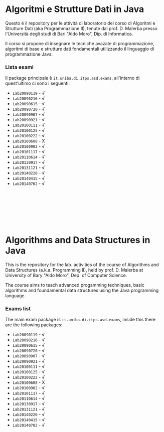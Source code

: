 Algoritmi e Strutture Dati in Java
===============================

Questo è il repository per le attività di laboratorio del corso di Algoritmi e Strutture Dati (aka Programmazione II), tenute dal prof. D. Malerba presso l'Università degli studi di Bari "Aldo Moro", Dip. di Informatica. 

Il corso si propone di insegnare le tecniche avazate di programmazione, algoritmi di base e strutture dati fondamentali utilizzando il linguaggio di programmazione Java.

### Lista esami
Il package principale è `it.uniba.di.itps.asd.exams`, all'interno di quest'ultimo ci sono i seguenti:

+ `Lab20090119` - √
+ `Lab20090216` - √
+ `Lab20090615` - √
+ `Lab20090720` - √
+ `Lab20090907` - √
+ `Lab20090921` - √
+ `Lab20100111` - √
+ `Lab20100125` - √
+ `Lab20100222` - √
+ `Lab20100608` - X
+ `Lab20100902` - √
+ `Lab20101117` - √
+ `Lab20110614` - √
+ `Lab20130917` - √
+ `Lab20131121` - √
+ `Lab20140220` - √
+ `Lab20140415` - √
+ `Lab20140702` - √

<br /><br /><br /><br /><br /><br />

Algorithms and Data Structures in Java
=============

This is the repository for the lab. activities of the course of Algorithms and Data Structures (a.k.a. Programming II), held by prof. D. Malerba at University of Bary "Aldo Moro", Dep. of Computer Science.

The course aims to teach advanced progamming techniques, basic algorithms and foundamental data structures using the Java programming language.

### Exams list
The main exam package is `it.uniba.di.itps.asd.exams`, inside this there are the following packages:

+ `Lab20090119` - √
+ `Lab20090216` - √
+ `Lab20090615` - √
+ `Lab20090720` - √
+ `Lab20090907` - √
+ `Lab20090921` - √
+ `Lab20100111` - √
+ `Lab20100125` - √
+ `Lab20100222` - √
+ `Lab20100608` - X
+ `Lab20100902` - √
+ `Lab20101117` - √
+ `Lab20110614` - √
+ `Lab20130917` - √
+ `Lab20131121` - √
+ `Lab20140220` - √
+ `Lab20140415` - √
+ `Lab20140702` - √